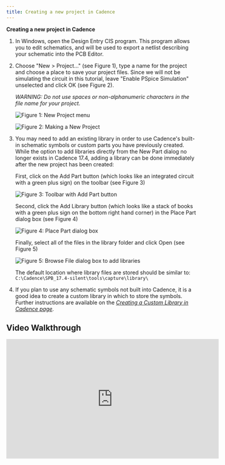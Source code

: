 ```yaml
---
title: Creating a new project in Cadence
---
```


**Creating a new project in Cadence**

1.  In Windows, open the Design Entry CIS program. This program allows you to edit schematics, and will be used to export a netlist describing your schematic into the PCB Editor.

2.  Choose "New > Project..." (see Figure 1), type a name for the project and choose a place to save your project files. Since we will not be simulating the circuit in this tutorial, leave "Enable PSpice Simulation" unselected and click OK (see Figure 2). 

    *WARNING: Do not use spaces or non-alphanumeric characters in the file name for your project.*

    ![Figure 1: New Project menu](/ESD_Creating_a_New_Project_revised_media/media/image4.png)

    ![Figure 2: Making a New Project](/ESD_Creating_a_New_Project_revised_media/media/image1.png)

3.  You may need to add an existing library in order to use Cadence's built-in schematic symbols or custom parts you have previously created. While the option to add libraries directly from the New Part dialog no longer exists in Cadence 17.4, adding a library can be done immediately after the new project has been created:

    First, click on the Add Part button (which looks like an integrated circuit with a green plus sign) on the toolbar (see Figure 3)

    ![Figure 3: Toolbar with Add Part button](/ESD_Creating_a_New_Project_revised_media/media/image2.png)

    Second, click the Add Library button (which looks like a stack of books with a green plus sign on the bottom right hand corner) in the Place Part dialog box (see Figure 4)

    ![Figure 4: Place Part dialog box](/ESD_Creating_a_New_Project_revised_media/media/image5.png)

    Finally, select all of the files in the library folder and click Open (see Figure 5)

    ![Figure 5: Browse File dialog box to add libraries](/ESD_Creating_a_New_Project_revised_media/media/image3.png)

    The default location where library files are stored should be similar to: ```C:\Cadence\SPB_17.4-silent\tools\capture\library\```

4.  If you plan to use any schematic symbols not built into Cadence, it is a good idea to create a custom library in which to store the symbols. Further instructions are available on the [*Creating a Custom Library in Cadence page*](/creating-a-custom-library-in-cadence/).

## Video Walkthrough

<iframe width="560" height="315" src="https://www.youtube.com/embed/Rim7BOzS-jk" title="YouTube video player" frameborder="0" allow="accelerometer; autoplay; clipboard-write; encrypted-media; gyroscope; picture-in-picture" allowfullscreen></iframe>